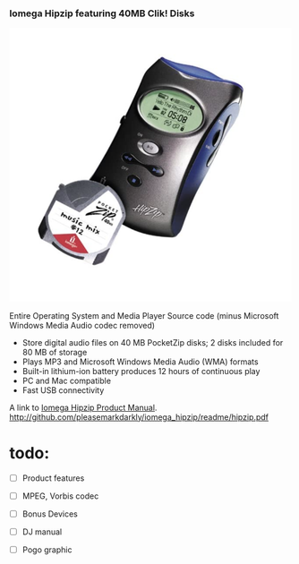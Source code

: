 ### Iomega Hipzip featuring 40MB Clik! Disks

![Iomega Hipzip](https://github.com/pleasemarkdarkly/iomega_hipzip/blob/master/readme/iomega.png "Iomega Hipzip")

Entire Operating System and Media Player Source code (minus Microsoft Windows Media Audio codec removed)

* Store digital audio files on 40 MB PocketZip disks; 2 disks included for 80 MB of storage
* Plays MP3 and Microsoft Windows Media Audio (WMA) formats
* Built-in lithium-ion battery produces 12 hours of continuous play
* PC and Mac compatible
* Fast USB connectivity

A link to [Iomega Hipzip Product Manual](https://github.com/pleasemarkdarkly/iomega_hipzip/blob/master/readme/hipzip.pdf). <http://github.com/pleasemarkdarkly/iomega_hipzip/readme/hipzip.pdf>

# todo:
* [ ] Product features
* [ ] MPEG, Vorbis codec
* [ ] Bonus Devices
* [ ] DJ manual
* [ ] Pogo graphic

